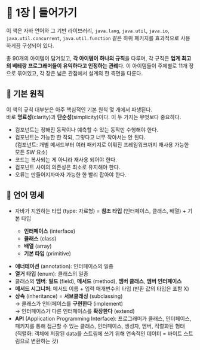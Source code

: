 # 🧷 1장 | 들어가기

이 책은 자바 언어와 그 기반 라이브러리, `java.lang`, `java.util`, `java.io`, `java.util.concurrent`, `java.util.function` 같은 하위 패키지를 효과적으로 사용하게끔 구성되어 있다.

총 90개의 아이템이 담겨있고, **각 아이템이 하나의 규칙**을 다루며, 각 규칙은 **업계 최고의 베테랑 프로그래머들이 유익하다고 인정하는 관례**다. 이 아이템들이 주제별로 11개 장으로 묶여있고, 각 장은 넓은 관점에서 설계의 한 측면을 다룬다.

## 💎 기본 원칙

이 책의 규칙 대부분은 아주 핵심적인 기본 원칙 몇 개에서 파생된다.  
바로 **명료성**(clarity)과 **단순성**(simplicity)이다. 이 두 가지는 무엇보다 중요하다.  

- 컴포넌트는 정해진 동작이나 예측할 수 있는 동작만 수행해야 한다.
- 컴포넌트는 가능한 한 작되, 그렇다고 너무 작아서는 안 된다.  
(컴포넌트: 개별 메서드부터 여러 패키지로 이뤄진 프레임워크까지 재사용 가능한 모든 SW 요소)
- 코드는 복사되는 게 아니라 재사용 되어야 한다.
- 컴포넌트 사이의 의존성은 최소로 유지해야 한다.
- 오류는 만들어지자마자 가능한 한 빨리 잡아야 한다.

 

## 💎 언어 명세

- 자바가 지원하는 타입 (type: 자료형) = **참조 타입** (인터페이스, 클래스, 배열) + 기본 타입

  - **인터페이스** (interface)
  - **클래스** (class)
  - **배열** (array)
  - **기본 타입** (primitive)

<p></p>

- **애너테이션** (annotation): 인터페이스의 일종  
- **열거** **타입** (enum): 클래스의 일종  
- 클래스의 **멤버**: **필드** (field), **메서드** (method), **멤버 클래스**, **멤버 인터페이스**  
- **메서드 시그니처**: 메서드 이름 + 입력 매개변수의 타입 (반환 값의 타입은 포함 X)  
- **상속** (inheritance) = **서브클래싱** (subclassing)  
→ 클래스가 인터페이스를 **구현한다** (implement)  
→ 인터페이스가 다른 인터페이스를 **확장한다** (extend)  
- **API** (Application Programming Interface): 프로그래머가 클래스, 인터페이스, 패키지를 통해 접근할 수 있는 클래스, 인터페이스, 생성자, 멤버, 직렬화된 형태  
(직렬화: 객체에 저장된 data를 스트림에 쓰기 위해 연속적인 데이터 = 바이트 스트림으로 변환하는 것)
